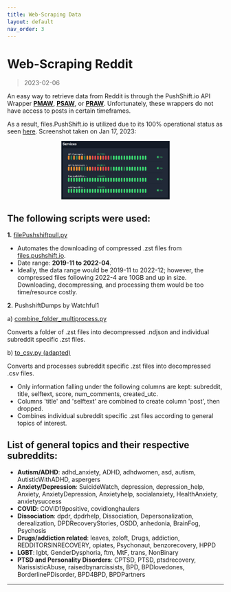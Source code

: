 ```yaml
---
title: Web-Scraping Data
layout: default
nav_order: 3
---
```


# Web-Scraping Reddit

> 2023-02-06

An easy way to retrieve data from Reddit is through the PushShift.io API Wrapper [**PMAW**](https://github.com/mattpodolak/pmaw), [**PSAW**](https://psaw.readthedocs.io/en/latest/), or [**PRAW**](https://praw.readthedocs.io/en/stable/). Unfortunately, these wrappers do not have access to posts in certain timeframes.

As a result, files.PushShift.io is utilized due to its 100% operational status as seen [here](https://stats.uptimerobot.com/l8RZDu1gBG). Screenshot taken on Jan 17, 2023:

<p align="center">
  <img src="assets/Pushshift_status.png"
  width = "50%">
</p>

## The following scripts were used:

**1.**  [filePushshiftpull.py](https://github.com/JLS-bz/JLS-bz.github.io/blob/main/scripts/filePushshiftpull.py)
  - Automates the downloading of compressed .zst files from [files.pushshift.io](https://files.pushshift.io/reddit/submissions/). 
  - Date range: **2019-11 to 2022-04**.
  - Ideally, the data range would be 2019-11 to 2022-12; however, the compressed files following 2022-4 are 10GB and up in size. Downloading, decompressing, and processing them would be too time/resource costly.

**2.**  PushshiftDumps by Watchful1

a) [combine_folder_multiprocess.py](https://github.com/Watchful1/PushshiftDumps/blob/master/scripts/combine_folder_multiprocess.py)

Converts a folder of .zst files into decompressed .ndjson and individual subreddit specific .zst files.

b)  [to_csv.py (adapted)](https://github.com/JLS-bz/JLS-bz.github.io/blob/main/scripts/to_csv.py)

Converts and processes subreddit specific .zst files into decompressed .csv files.
  - Only information falling under the following columns are kept: subreddit, title, selftext, score, num_comments, created_utc.
  - Columns 'title' and 'selftext' are combined to create column 'post', then dropped.
  - Combines individual subreddit specific .zst files according to general topics of interest.

## List of general topics and their respective subreddits:

  - **Autism/ADHD**: adhd_anxiety, ADHD, adhdwomen, asd, autism, AutisticWithADHD, aspergers
  - **Anxiety/Depression**: SuicideWatch, depression, depression_help, Anxiety, AnxietyDepression, Anxietyhelp, socialanxiety, HealthAnxiety, anxietysuccess
  - **COVID**: COVID19positive, covidlonghaulers
   - **Dissociation**: dpdr, dpdrhelp, Dissociation, Depersonalization, derealization, DPDRecoveryStories, OSDD, anhedonia, BrainFog, Psychosis
  - **Drugs/addiction related**: leaves, zoloft, Drugs, addiction, REDDITORSINRECOVERY, opiates, Psychonaut, benzorecovery, HPPD
  - **LGBT**: lgbt, GenderDysphoria, ftm, MtF, trans, NonBinary
  - **PTSD and Personality Disorders**: CPTSD, PTSD, ptsdrecovery, NarissisticAbuse, raisedbynarcissists, BPD, BPDlovedones, BorderlinePDisorder, BPD4BPD, BPDPartners

----
